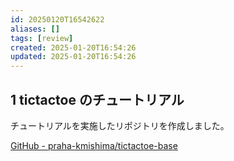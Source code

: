 ```yaml
---
id: 20250120T16542622
aliases: []
tags: [review]
created: 2025-01-20T16:54:26
updated: 2025-01-20T16:54:26
---
```


## 1 tictactoe のチュートリアル

チュートリアルを実施したリポジトリを作成しました。

[GitHub - praha-kmishima/tictactoe-base](https://github.com/praha-kmishima/tictactoe-base)


